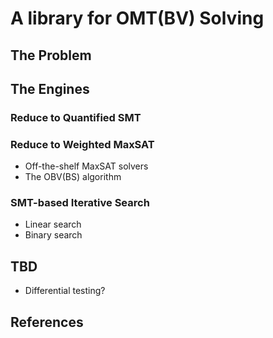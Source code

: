 # A library for OMT(BV) Solving


## The Problem

## The Engines

### Reduce to Quantified SMT

### Reduce to Weighted MaxSAT

- Off-the-shelf MaxSAT solvers
- The OBV(BS) algorithm

### SMT-based Iterative Search

- Linear search
- Binary search

## TBD
- Differential testing?

## References
